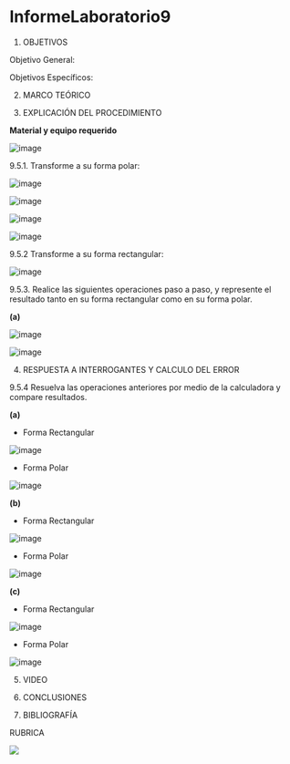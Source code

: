 # InformeLaboratorio9

1. OBJETIVOS

Objetivo General:

Objetivos Específicos:  

2. MARCO TEÓRICO 

3. EXPLICACIÓN DEL PROCEDIMIENTO

**Material y equipo requerido**

![image](https://user-images.githubusercontent.com/93734334/155430840-4e60ffb7-ce91-4ead-82d4-0edcb62583e5.png)

9.5.1. Transforme a su forma polar:

![image](https://user-images.githubusercontent.com/93734334/155441948-0255aadf-3d77-43b8-b4f9-5a9ef7eddf14.png)

![image](https://user-images.githubusercontent.com/93734334/155446386-c56c3b12-6ce2-47ec-bfd8-735775b2159c.png)

![image](https://user-images.githubusercontent.com/93734334/155447178-a7fa5028-1c5c-4877-9274-ade295ce5b58.png)

![image](https://user-images.githubusercontent.com/93734334/155448601-3f5126e0-05d0-41ba-8fd4-2a655486d961.png)

9.5.2 Transforme a su forma rectangular:

![image](https://user-images.githubusercontent.com/93734334/155452142-b9bc24f3-9238-4cce-9ab8-2d90ba36db0f.png)

9.5.3. Realice las siguientes operaciones paso a paso, y represente el resultado tanto en su
forma rectangular como en su forma polar.

**(a)**

![image](https://user-images.githubusercontent.com/93734334/155456060-c9290503-d92f-454f-a11c-bffd8f37e7d8.png)

![image](https://user-images.githubusercontent.com/93734334/155456959-f5f81ce1-5761-4f77-bfce-75aab58d3883.png)

4. RESPUESTA A INTERROGANTES Y CALCULO DEL ERROR

9.5.4 Resuelva las operaciones anteriores por medio de la calculadora y compare
resultados.

**(a)**

* Forma Rectangular

![image](https://user-images.githubusercontent.com/93734334/155452796-0b3f7242-cc2d-42cd-b40d-4a4abf1f61c6.png)

* Forma Polar

![image](https://user-images.githubusercontent.com/93734334/155452941-e749ac5d-a486-43f6-adf2-73b159844fae.png)

**(b)**

* Forma Rectangular

![image](https://user-images.githubusercontent.com/93734334/155453297-94dcf084-fece-4207-a984-45610aeb3ea8.png)

* Forma Polar

![image](https://user-images.githubusercontent.com/93734334/155453364-2835a0ed-4097-4035-8900-4ba4e22c913e.png)

**(c)**

* Forma Rectangular

![image](https://user-images.githubusercontent.com/93734334/155453500-230ffaf7-1d78-4c03-ae93-82a981403acb.png)

* Forma Polar

![image](https://user-images.githubusercontent.com/93734334/155453538-f323dc40-eec2-4701-b079-66d34fec9fae.png)

5. VIDEO

6. CONCLUSIONES

7. BIBLIOGRAFÍA

RUBRICA

![](https://github.com/doalulema/InformeLaboratorio/blob/main/Laboratorio.png)
